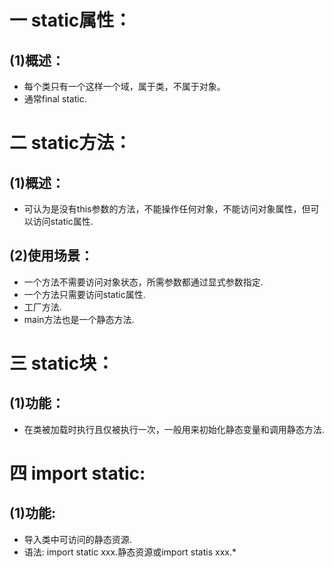 # 一 static属性：
## (1)概述：
- 每个类只有一个这样一个域，属于类，不属于对象。
- 通常final static.

#  二 static方法：
## (1)概述：
- 可认为是没有this参数的方法，不能操作任何对象，不能访问对象属性，但可以访问static属性.

## (2)使用场景：
- 一个方法不需要访问对象状态，所需参数都通过显式参数指定.
- 一个方法只需要访问static属性.
- 工厂方法.
- main方法也是一个静态方法.

# 三 static块：
## (1)功能：
- 在类被加载时执行且仅被执行一次，一般用来初始化静态变量和调用静态方法.

# 四 import static:
## (1)功能:
- 导入类中可访问的静态资源.
- 语法: import static xxx.静态资源或import statis xxx.*
